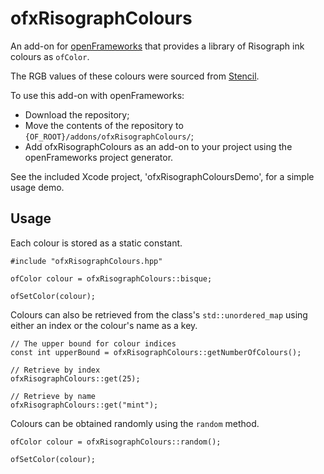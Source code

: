 # ofxRisographColours

An add-on for [openFrameworks](https://github.com/openframeworks/openFrameworks) that provides a library of Risograph ink colours as `ofColor`.

The RGB values of these colours were sourced from [Stencil](http://stencil.wiki/colors).

To use this add-on with openFrameworks:
  - Download the repository;
  - Move the contents of the repository to `{OF_ROOT}/addons/ofxRisographColours/`;
  - Add ofxRisographColours as an add-on to your project using the openFrameworks project generator.
  
See the included Xcode project, 'ofxRisographColoursDemo', for a simple usage demo.
  
## Usage

Each colour is stored as a static constant.

```
#include "ofxRisographColours.hpp"

ofColor colour = ofxRisographColours::bisque;

ofSetColor(colour);
```

Colours can also be retrieved from the class's `std::unordered_map` using either an index or the colour's name as a key.

```
// The upper bound for colour indices
const int upperBound = ofxRisographColours::getNumberOfColours();

// Retrieve by index
ofxRisographColours::get(25);

// Retrieve by name
ofxRisographColours::get("mint");
```

Colours can be obtained randomly using the `random` method.

```
ofColor colour = ofxRisographColours::random();

ofSetColor(colour);
```
